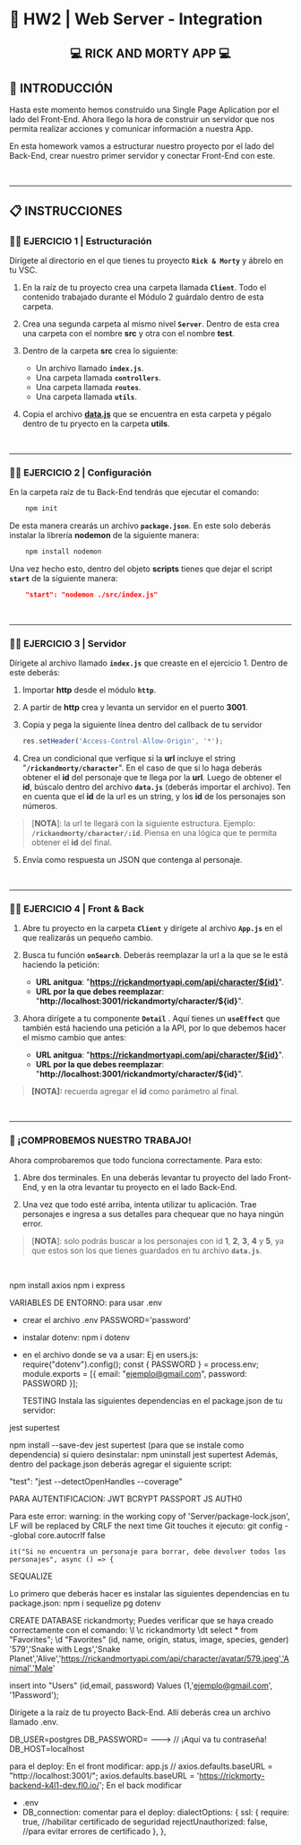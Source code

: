 # **💪 HW2 | Web Server - Integration**


<div align="center">

## **💻 RICK AND MORTY APP 💻**

</div>

## **📝 INTRODUCCIÓN**

Hasta este momento hemos construido una Single Page Aplication por el lado del Front-End. Ahora llego la hora de construir un servidor que nos permita realizar acciones y comunicar información a nuestra App.

En esta homework vamos a estructurar nuestro proyecto por el lado del Back-End, crear nuestro primer servidor y conectar Front-End con este.

<br />

---

## **📋 INSTRUCCIONES**

### **👩‍💻 EJERCICIO 1 | Estructuración**

Dirígete al directorio en el que tienes tu proyecto **`Rick & Morty`** y ábrelo en tu VSC.

1. En la raíz de tu proyecto crea una carpeta llamada **`Client`**. Todo el contenido trabajado durante el Módulo 2 guárdalo dentro de esta carpeta.

2. Crea una segunda carpeta al mismo nivel **`Server`**. Dentro de esta crea una carpeta con el nombre **src** y otra con el nombre **test**.

3. Dentro de la carpeta **src** crea lo siguiente:

   -  Un archivo llamado **`index.js`**.
   -  Una carpeta llamada **`controllers`**.
   -  Una carpeta llamada **`routes`**.
   -  Una carpeta llamada **`utils`**.

4. Copia el archivo [**data.js**](./data.js) que se encuentra en esta carpeta y pégalo dentro de tu pryecto en la carpeta **utils**.

</br >

---

### **👩‍💻 EJERCICIO 2 | Configuración**

En la carpeta raíz de tu Back-End tendrás que ejecutar el comando:

```bash
    npm init
```

De esta manera crearás un archivo **`package.json`**. En este solo deberás instalar la librería **nodemon** de la siguiente manera:

```bash
    npm install nodemon
```

Una vez hecho esto, dentro del objeto **scripts** tienes que dejar el script **`start`** de la siguiente manera:

```json
    "start": "nodemon ./src/index.js"
```

<br />

---

### **👩‍💻 EJERCICIO 3 | Servidor**

Dírigete al archivo llamado **`index.js`** que creaste en el ejercicio 1. Dentro de este deberás:

1. Importar **http** desde el módulo **`http`**.

2. A partir de **http** crea y levanta un servidor en el puerto **3001**.

3. Copia y pega la siguiente línea dentro del callback de tu servidor

   ```js
   res.setHeader('Access-Control-Allow-Origin', '*');
   ```

4. Crea un condicional que verfique si la **url** incluye el string "**`/rickandmorty/character`**". En el caso de que si lo haga deberás obtener el **id** del personaje que te llega por la **url**. Luego de obtener el **id**, búscalo dentro del archivo **`data.js`** (deberás importar el archivo). Ten en cuenta que el **id** de la url es un string, y los **id** de los personajes son números.

> [**NOTA**]: la url te llegará con la siguiente estructura. Ejemplo: **`/rickandmorty/character/:id`**. Piensa en una lógica que te permita obtener el **id** del final.

5. Envía como respuesta un JSON que contenga al personaje.

<br />

---

### **👩‍💻 EJERCICIO 4 | Front & Back**

1. Abre tu proyecto en la carpeta **`Client`** y dirígete al archivo **`App.js`** en el que realizarás un pequeño cambio.

2. Busca tu función **`onSearch`**. Deberás reemplazar la url a la que se le está haciendo la petición:

   -  **URL anitgua**: "**https://rickandmortyapi.com/api/character/${id}**".
   -  **URL por la que debes reemplazar**: "**http://localhost:3001/rickandmorty/character/${id}**".

3. Ahora dirígete a tu componente **`Detail`** . Aquí tienes un **`useEffect`** que también está haciendo una petición a la API, por lo que debemos hacer el mismo cambio que antes:

   -  **URL anitgua**: "**https://rickandmortyapi.com/api/character/${id}**".
   -  **URL por la que debes reemplazar**: "**http://localhost:3001/rickandmorty/character/${id}**".

> **[NOTA]:** recuerda agregar el **id** como parámetro al final.

<br />

---

### **👀 ¡COMPROBEMOS NUESTRO TRABAJO!**

Ahora comprobaremos que todo funciona correctamente. Para esto:

1. Abre dos terminales. En una deberás levantar tu proyecto del lado Front-End, y en la otra levantar tu proyecto en el lado Back-End.

2. Una vez que todo esté arriba, intenta utilizar tu aplicación. Trae personajes e ingresa a sus detalles para chequear que no haya ningún error.

> [**NOTA**]: solo podrás buscar a los personajes con id **1**, **2**, **3**, **4** y **5**, ya que estos son los que tienes guardados en tu archivo **`data.js`**.

</br >

<img src="./img/example.gif" alt="" />

npm install axios
npm i express

VARIABLES DE ENTORNO:
para usar .env
   - crear el archivo .env
      PASSWORD='password'
   - instalar dotenv: npm i dotenv
   - en el archivo donde se va a usar:
      Ej en users.js:
      require("dotenv").config();
      const { PASSWORD } = process.env;
      module.exports = [{ email: "ejemplo@gmail.com", password: PASSWORD }];

      TESTING
      Instala las siguientes dependencias en el package.json de tu servidor:

jest
supertest

npm install --save-dev jest supertest (para que se instale como dependencia)
si quiero desinstalar: npm uninstall jest supertest
Además, dentro del package.json deberás agregar el siguiente script:

   "test": "jest --detectOpenHandles --coverage"




PARA AUTENTIFICACION: JWT BCRYPT PASSPORT JS AUTH0


Para este error:
warning: in the working copy of 'Server/package-lock.json', LF will be replaced by CRLF the next time Git touches it
ejecuto:
   git config --global core.autocrlf false

    it("Si no encuentra un personaje para borrar, debe devolver todos los personajes", async () => {


SEQUALIZE

Lo primero que deberás hacer es instalar las siguientes dependencias en tu package.json:
npm i sequelize pg dotenv

CREATE DATABASE rickandmorty;
Puedes verificar que se haya creado correctamente con el comando: \l \c  rickandmorty
 \dt
 select * from "Favorites";
 \d "Favorites"
 (id, name, origin, status, image, species, gender)
 '579','Snake with Legs','Snake Planet','Alive','https://rickandmortyapi.com/api/character/avatar/579.jpeg','Animal','Male'

insert into "Users" (id,email, password) Values (1,'ejemplo@gmail.com', '1Password');

Dirígete a la raíz de tu proyecto Back-End. Allí deberás crea un archivo llamado .env. 

DB_USER=postgres
DB_PASSWORD= ---> // ¡Aquí va tu contraseña!
DB_HOST=localhost



para el deploy:
En el front modificar: app.js
// axios.defaults.baseURL = "http://localhost:3001/";
axios.defaults.baseURL = 'https://rickmorty-backend-k4l1-dev.fl0.io/';
En el back modificar 
+ .env
+ DB_connection:
   comentar para el deploy:
    dialectOptions: {
      ssl: {
        require: true, //habilitar certificado de seguridad
        rejectUnauthorized: false, //para evitar errores de certificado
      },
    },
